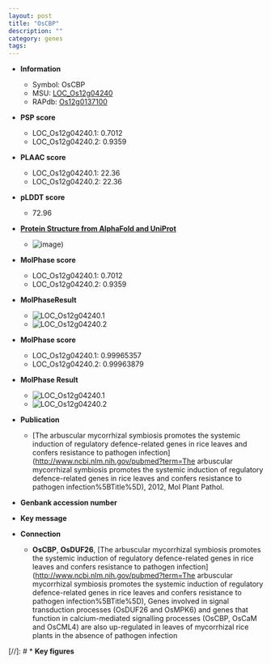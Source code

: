 ```yaml
---
layout: post
title: "OsCBP"
description: ""
category: genes
tags: 
---
```


* **Information**  
    + Symbol: OsCBP  
    + MSU: [LOC_Os12g04240](http://rice.plantbiology.msu.edu/cgi-bin/ORF_infopage.cgi?orf=LOC_Os12g04240)  
    + RAPdb: [Os12g0137100](http://rapdb.dna.affrc.go.jp/viewer/gbrowse_details/irgsp1?name=Os12g0137100)  

* **PSP score**  
    + LOC_Os12g04240.1: 0.7012 
    + LOC_Os12g04240.2: 0.9359 

* **PLAAC score**  
    + LOC_Os12g04240.1: 22.36 
    + LOC_Os12g04240.2: 22.36 

* **pLDDT score**
    + 72.96

* **[Protein Structure from AlphaFold and UniProt](https://www.uniprot.org/uniprotkb/Q2QY10/entry#structure)**
    + ![image](https://ricepsp.github.io/images/Q2/AF-Q2QY10-F1.png))

* **MolPhase score**
    + LOC_Os12g04240.1: 0.7012
    + LOC_Os12g04240.2: 0.9359

* **MolPhaseResult**
    + ![LOC_Os12g04240.1](https://ricepsp.github.io/pictures/LOC_Os12g/LOC_Os12g04240.1.png)
    + ![LOC_Os12g04240.2](https://ricepsp.github.io/pictures/LOC_Os12g/LOC_Os12g04240.2.png)

* **MolPhase score**
    + LOC_Os12g04240.1: 0.99965357
    + LOC_Os12g04240.2: 0.99963879

* **MolPhase Result**
    + ![LOC_Os12g04240.1](https://304243504.github.io/Pictures/LOC_Os12g/LOC_Os12g04240.1.png)
    + ![LOC_Os12g04240.2](https://304243504.github.io/Pictures/LOC_Os12g/LOC_Os12g04240.2.png)

* **Publication**  
    + [The arbuscular mycorrhizal symbiosis promotes the systemic induction of regulatory defence-related genes in rice leaves and confers resistance to pathogen infection](http://www.ncbi.nlm.nih.gov/pubmed?term=The arbuscular mycorrhizal symbiosis promotes the systemic induction of regulatory defence-related genes in rice leaves and confers resistance to pathogen infection%5BTitle%5D), 2012, Mol Plant Pathol.

* **Genbank accession number**  

* **Key message**  

* **Connection**  
    + __OsCBP__, __OsDUF26__, [The arbuscular mycorrhizal symbiosis promotes the systemic induction of regulatory defence-related genes in rice leaves and confers resistance to pathogen infection](http://www.ncbi.nlm.nih.gov/pubmed?term=The arbuscular mycorrhizal symbiosis promotes the systemic induction of regulatory defence-related genes in rice leaves and confers resistance to pathogen infection%5BTitle%5D), Genes involved in signal transduction processes (OsDUF26 and OsMPK6) and genes that function in calcium-mediated signalling processes (OsCBP, OsCaM and OsCML4) are also up-regulated in leaves of mycorrhizal rice plants in the absence of pathogen infection

[//]: # * **Key figures**  


